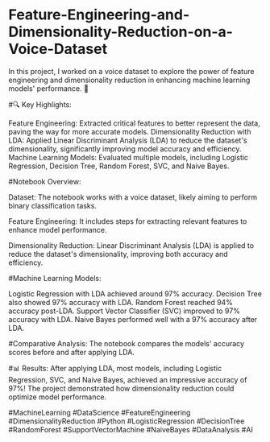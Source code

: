 # Feature-Engineering-and-Dimensionality-Reduction-on-a-Voice-Dataset
In this project, I worked on a voice dataset to explore the power of feature engineering and dimensionality reduction in enhancing machine learning models' performance. 🧠

#🔍 Key Highlights:

Feature Engineering: Extracted critical features to better represent the data, paving the way for more accurate models.
Dimensionality Reduction with LDA: Applied Linear Discriminant Analysis (LDA) to reduce the dataset's dimensionality, significantly improving model accuracy and efficiency.
Machine Learning Models: Evaluated multiple models, including Logistic Regression, Decision Tree, Random Forest, SVC, and Naive Bayes.

#Notebook Overview:

Dataset: The notebook works with a voice dataset, likely aiming to perform binary classification tasks.

Feature Engineering: It includes steps for extracting relevant features to enhance model performance.

Dimensionality Reduction: Linear Discriminant Analysis (LDA) is applied to reduce the dataset's dimensionality, improving both accuracy and efficiency.

#Machine Learning Models:

Logistic Regression with LDA achieved around 97% accuracy.
Decision Tree also showed 97% accuracy with LDA.
Random Forest reached 94% accuracy post-LDA.
Support Vector Classifier (SVC) improved to 97% accuracy with LDA.
Naive Bayes performed well with a 97% accuracy after LDA.

#Comparative Analysis: The notebook compares the models' accuracy scores before and after applying LDA.

#📊 Results:
After applying LDA, most models, including Logistic Regression, SVC, and Naive Bayes, achieved an impressive accuracy of 97%! The project demonstrated how dimensionality reduction could optimize model performance.

#MachineLearning #DataScience #FeatureEngineering #DimensionalityReduction #Python #LogisticRegression #DecisionTree #RandomForest #SupportVectorMachine #NaiveBayes #DataAnalysis #AI
